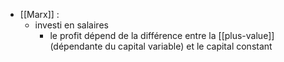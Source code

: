 - [[Marx]] : 
	- investi en salaires
		- le profit dépend de la différence entre la [[plus-value]] (dépendante du capital variable) et le capital constant